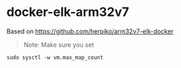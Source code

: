 # docker-elk-arm32v7

Based on https://github.com/herpiko/arm32v7-elk-docker

> Note: Make sure you set 

```
sudo sysctl -w vm.max_map_count
```
